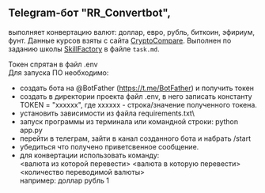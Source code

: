 ## Telegram-бот "RR_Convertbot", 
выполняет конвертацию валют: доллар, евро, рубль, биткоин, эфириум, фунт. Данные курсов взяты с сайта [CryptoCompare](https://www.cryptocompare.com/). Выполнен по заданию школы [SkillFactory](https://skillfactory.ru/) в файле `task.md`.

Токен спрятан в файл .env  
Для запуска ПО необходимо:
- создать бота на @BotFather (https://t.me/BotFather) и получить токен
- создать в директории проекта файл .env, в него записать константу TOKEN = "хххххх", где xxxxxx - строка/значение полученного токена.
- установить зависимости из файла requirements.txt\
- запуск программы из терминала или командной строки: python app.py
- перейти в телеграм, зайти в канал созданного бота и набрать /start
- убедиться что получено приветсвенное сообщение.
- для конвертации использовать команду: <br> 
<валюта из которой перевести> <валюта в которую перевести> <количество переводимой валюты> <br> 
например: доллар рубль 1